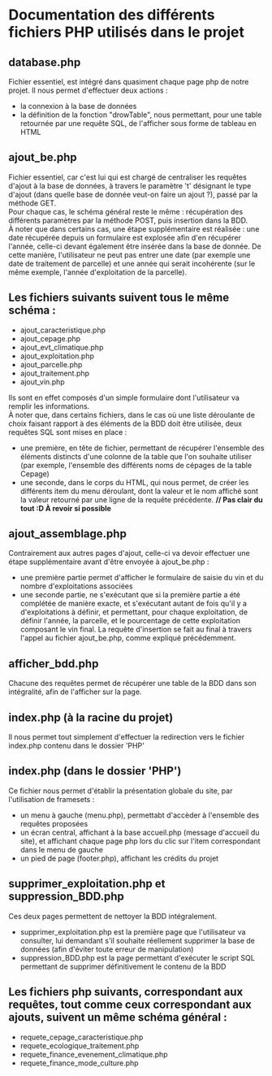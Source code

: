 Documentation des différents fichiers PHP utilisés dans le projet
=================================================================

database.php
------------
Fichier essentiel, est intégré dans quasiment chaque page php de notre projet. Il nous permet d'effectuer deux actions :
- la connexion à la base de données
- la définition de la fonction "drowTable", nous permettant, pour une table retournée par une requête SQL, de l'afficher sous forme de tableau en HTML

ajout_be.php
-------------
Fichier essentiel, car c'est lui qui est chargé de centraliser les requêtes d'ajout à la base de données, à travers le paramètre 't' désignant le type d'ajout (dans quelle base de donnée veut-on faire un ajout ?), passé par la méthode GET.  
Pour chaque cas, le schéma général reste le même : récupération des différents paramètres par la méthode POST, puis insertion dans la BDD.  
À noter que dans certains cas, une étape supplémentaire est réalisée : une date récupérée depuis un formulaire est explosée afin d'en récupérer l'année, celle-ci devant également être insérée dans la base de donnée. De cette manière, l'utilisateur ne peut pas entrer une date (par exemple une date de traitement de parcelle) et une année qui serait incohérente (sur le même exemple, l'année d'exploitation de la parcelle).

Les fichiers suivants suivent tous le même schéma :
---------------------------------------------------
- ajout_caracteristique.php
- ajout_cepage.php
- ajout_evt_climatique.php
- ajout_exploitation.php
- ajout_parcelle.php
- ajout_traitement.php
- ajout_vin.php

Ils sont en effet composés d'un simple formulaire dont l'utilisateur va remplir les informations.  
À noter que, dans certains fichiers, dans le cas où une liste déroulante de choix faisant rapport à des éléments de la BDD doit être utilisée, deux requêtes SQL sont mises en place :
- une première, en tête de fichier, permettant de récupérer l'ensemble des éléments distincts d'une colonne de la table que l'on souhaite utiliser (par exemple, l'ensemble des différents noms de cépages de la table Cepage)
- une seconde, dans le corps du HTML, qui nous permet, de créer les différents item du menu déroulant, dont la valeur et le nom affiché sont la valeur retourné par une ligne de la requête précédente. **// Pas clair du tout :D À revoir si possible**

ajout_assemblage.php
--------------------
Contrairement aux autres pages d'ajout, celle-ci va devoir effectuer une étape supplémentaire avant d'être envoyée à ajout_be.php :
- une première partie permet d'afficher le formulaire de saisie du vin et du nombre d'exploitations associées
- une seconde partie, ne s'exécutant que si la première partie a été complétée de manière exacte, et s'exécutant autant de fois qu'il y a d'exploitations à définir, et permettant, pour chaque exploitation, de définir l'année, la parcelle, et le pourcentage de cette exploitation composant le vin final.
La requête d'insertion se fait au final à travers l'appel au fichier ajout_be.php, comme expliqué précédemment.

afficher_bdd.php
----------------
Chacune des requêtes permet de récupérer une table de la BDD dans son intégralité, afin de l'afficher sur la page.

index.php (à la racine du projet)
---------------------------------
Il nous permet tout simplement d'effectuer la redirection vers le fichier index.php contenu dans le dossier 'PHP'

index.php (dans le dossier 'PHP')
---------------------------------
Ce fichier nous permet d'établir la présentation globale du site, par l'utilisation de framesets :
- un menu à gauche (menu.php), permettabt d'accèder à l'ensemble des requêtes proposées
- un écran central, affichant à la base accueil.php (message d'accueil du site), et affichant chaque page php lors du clic sur l'item correspondant dans le menu de gauche
- un pied de page (footer.php), affichant les crédits du projet

supprimer_exploitation.php et suppression_BDD.php
---------------------------------------------------
Ces deux pages permettent de nettoyer la BDD intégralement.
- supprimer_exploitation.php est la première page que l'utilisateur va consulter, lui demandant s'il souhaite réellement supprimer la base de données (afin d'éviter toute erreur de manipulation)
- suppression_BDD.php est la page permettant d'exécuter le script SQL permettant de supprimer définitivement le contenu de la BDD

Les fichiers php suivants, correspondant aux requêtes, tout comme ceux correspondant aux ajouts, suivent un même schéma général :
---------------------------------------------------------------------------------------------------------------------------------
- requete_cepage_caracteristique.php
- requete_ecologique_traitement.php
- requete_finance_evenement_climatique.php
- requete_finance_mode_culture.php
